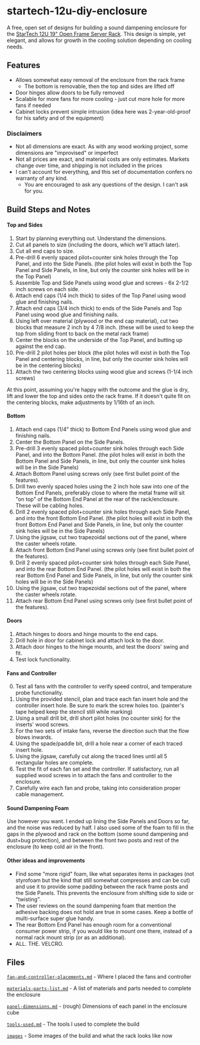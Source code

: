 # startech-12u-diy-enclosure
A free, open set of designs for building a sound dampening enclosure for the [StarTech 12U 19" Open Frame Server Rack](https://www.startech.com/en-us/server-management/4postrack12u). This design is simple, yet elegant, and allows for growth in the cooling solution depending on cooling needs. 

## Features
 * Allows somewhat easy removal of the enclosure from the rack frame
   * The bottom is removable, then the top and sides are lifted off
 * Door hinges allow doors to be fully removed
 * Scalable for more fans for more cooling - just cut more hole for more fans if needed
 * Cabinet locks prevent simple intrusion (idea here was 2-year-old-proof for his safety and of the equipment)

### Disclaimers

 * Not all dimensions are exact. As with any wood working project, some dimensions are "improvised" or imperfect
 * Not all prices are exact, and material costs are only estimates. Markets change over time, and shipping is not included in the prices
 * I can't account for everything, and this set of documentation confers no warranty of any kind.
   * You are encouraged to ask any questions of the design. I can't ask for you.

## Build Steps and Notes

#### Top and Sides
 1. Start by planning everything out. Understand the dimensions.
 2. Cut all panels to size (including the doors, which we'll attach later).
 3. Cut all end caps to size.
 4. Pre-drill 6 evenly spaced pilot+counter sink holes through the Top Panel, and into the Side Panels.
    (the pilot holes will exist in both the Top Panel and Side Panels, in line, but only the counter sink holes will be in the Top Panel)
 5. Assemble Top and Side Panels using wood glue and screws - 6x 2-1/2 inch screws on each side.
 6. Attach end caps (1/4 inch thick) to sides of the Top Panel using wood glue and finishing nails.
 7. Attach end caps (3/4 inch thick) to ends of the Side Panels and Top Panel using wood glue and finishing nails.
 8. Using left over material (plywood or the end cap material), cut two blocks that measure 2 inch by 4 7/8 inch.
    (these will be used to keep the top from sliding front to back on the metal rack frame)
 10. Center the blocks on the underside of the Top Panel, and butting up against the end cap.
 11. Pre-drill 2 pilot holes per block
     (the pilot holes will exist in both the Top Panel and centering blocks, in line, but only the counter sink holes will be in the centering blocks)
 13. Attach the two centering blocks using wood glue and screws (1-1/4 inch screws)

At this point, assuming you're happy with the outcome and the glue is dry, lift and lower the top and sides onto the rack frame. If it doesn't quite fit on the centering blocks, make adjustments by 1/16th of an inch.

#### Bottom
 1. Attach end caps (1/4" thick) to Bottom End Panels using wood glue and finishing nails.
 3. Center the Bottom Panel on the Side Panels.
 4. Pre-drill 3 evenly spaced pilot+counter sink holes through each Side Panel, and into the Bottom Panel.
    (the pilot holes will exist in both the Bottom Panel and Side Panels, in line, but only the counter sink holes will be in the Side Panels)
 5. Attach Bottom Panel using screws only (see first bullet point of the features).
 6. Drill two evenly spaced holes using the 2 inch hole saw into one of the Bottom End Panels, preferably close to where the metal frame will sit "on top" of the Bottom End Panel at the rear of the rack/enclosure. These will be cabling holes.
 7. Drill 2 evenly spaced pilot+counter sink holes through each Side Panel, and into the front Bottom End Panel.
    (the pilot holes will exist in both the front Bottom End Panel and Side Panels, in line, but only the counter sink holes will be in the Side Panels)
 8. Using the jigsaw, cut two trapezoidal sections out of the panel, where the caster wheels rotate.
 9. Attach front Bottom End Panel using screws only (see first bullet point of the features).
 10. Drill 2 evenly spaced pilot+counter sink holes through each Side Panel, and into the rear Bottom End Panel.
     (the pilot holes will exist in both the rear Bottom End Panel and Side Panels, in line, but only the counter sink holes will be in the Side Panels)
 11. Using the jigsaw, cut two trapezoidal sections out of the panel, where the caster wheels rotate.
 12. Attach rear Bottom End Panel using screws only (see first bullet point of the features).


#### Doors
 1. Attach hinges to doors and hinge mounts to the end caps.
 2. Drill hole in door for cabinet lock and attach lock to the door.
 3. Attach door hinges to the hinge mounts, and test the doors' swing and fit.
 4. Test lock functionality.


#### Fans and Controller
 0. Test all fans with the controller to verify speed control, and temperature probe functionality.
 1. Using the provided stencil, plan and trace each fan insert hole and the controller insert hole. Be sure to mark the screw holes too. 
    (painter's tape helped keep the stencil still while marking)
 3. Using a small drill bit, drill short pilot holes (no counter sink) for the inserts' wood screws.
 4. For the two sets of intake fans, reverse the direction such that the flow blows inwards.
 5. Using the spade/paddle bit, drill a hole near a corner of each traced insert hole.
 6. Using the jigsaw, carefully cut along the traced lines until all 5 rectangular holes are complete.
 7. Test the fit of each fan set and the controller. If satisfactory, run all supplied wood screws in to attach the fans and controller to the enclosure.
 8. Carefully wire each fan and probe, taking into consideration proper cable management.

#### Sound Dampening Foam
Use however you want. I ended up lining the Side Panels and Doors so far, and the noise was reduced by half. I also used some of the foam to fill in the gaps in the plywood and rack on the bottom (some sound dampening and dust+bug protection), and between the front two posts and rest of the enclosure (to keep cold air in the front).

#### Other ideas and improvements
 * Find some "more rigid" foam, like what separates items in packages (not styrofoam but the kind that still somewhat compresses and can be cut) and use it to provide some padding between the rack frame posts and the Side Panels. This prevents the enclosure from shifting side to side or "twisting".
 * The user reviews on the sound dampening foam that mention the adhesive backing does not hold are true in some cases. Keep a bottle of multi-surface super glue handy.
 * The rear Bottom End Panel has enough room for a conventional consumer power strip, if you would like to mount one there, instead of a normal rack mount strip (or as an additional).
 * ALL. THE. VELCRO.


## Files

[`fan-and-controller-placements.md`](https://github.com/cascadeth/startech-12u-diy-enclosure/blob/main/fan-and-controller-placements.md) - Where I placed the fans and controller

[`materials-parts-list.md`](https://github.com/cascadeth/startech-12u-diy-enclosure/blob/main/materials-parts-list.md) - A list of materials and parts needed to complete the enclosure

[`panel-dimensions.md`](https://github.com/cascadeth/startech-12u-diy-enclosure/blob/main/panel-dimensions.md) - (rough) Dimensions of each panel in the enclosure cube

[`tools-used.md`](https://github.com/cascadeth/startech-12u-diy-enclosure/blob/main/tools-used.md) - The tools I used to complete the build

[`images`](https://github.com/cascadeth/startech-12u-diy-enclosure/tree/main/images) - Some images of the build and what the rack looks like now
